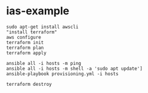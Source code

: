 # ias-example

    sudo apt-get install awscli
    "install terraform"
    aws configure
    terraform init
    terraform plan
    terraform apply

    ansible all -i hosts -m ping
    ansible all -i hosts -m shell -a 'sudo apt update']
    ansible-playbook provisioning.yml -i hosts

    terraform destroy
